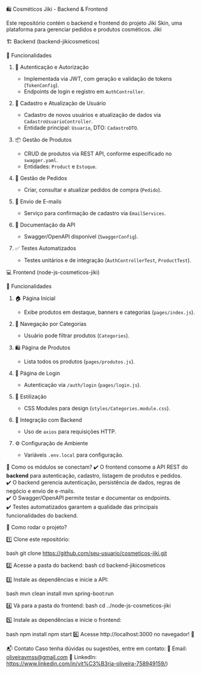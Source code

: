 🛍️ Cosméticos Jiki - Backend & Frontend

Este repositório contém o backend e frontend do projeto Jiki Skin, uma plataforma para gerenciar pedidos e produtos cosméticos.
  Jiki 

 🏗️ Backend (backend-jikicosmeticos)

 🔹 Funcionalidades
1. 🔑 Autenticação e Autorização
   - Implementada via JWT, com geração e validação de tokens (`TokenConfig`).  
   - Endpoints de login e registro em `AuthController`.

2. 👤 Cadastro e Atualização de Usuário  
   - Cadastro de novos usuários e atualização de dados via `CadastroUsuarioController`.  
   - Entidade principal: `Usuario`, DTO: `CadastroDTO`.

3. 📦 Gestão de Produtos
   - CRUD de produtos via REST API, conforme especificado no `swagger.yaml`.  
   - Entidades: `Product` e `Estoque`.

4. 🛒 Gestão de Pedidos 
   - Criar, consultar e atualizar pedidos de compra (`Pedido`).  

5. 📧 Envio de E-mails
   - Serviço para confirmação de cadastro via `EmailServices`.  

6. 📄 Documentação da API
   - Swagger/OpenAPI disponível (`SwaggerConfig`).  

7. ✅ Testes Automatizados
   - Testes unitários e de integração (`AuthControllerTest`, `ProductTest`).  

 💻 Frontend (node-js-cosmeticos-jiki)

🔹 Funcionalidades
1. 🏠 Página Inicial
   - Exibe produtos em destaque, banners e categorias (`pages/index.js`).  

2. 🎯 Navegação por Categorias
   - Usuário pode filtrar produtos (`Categories`).  

3. 🛍️ Página de Produtos
   - Lista todos os produtos (`pages/produtos.js`).  

4. 🔑 Página de Login
   - Autenticação via `/auth/login` (`pages/login.js`).  

5. 🎨 Estilização
   - CSS Modules para design (`styles/Categories.module.css`).  

6. 🔄 Integração com Backend
   - Uso de `axios` para requisições HTTP.  

7. ⚙️ Configuração de Ambiente
   - Variáveis `.env.local` para configuração.  



🔗 Como os módulos se conectam?
✔️ O frontend consome a API REST do **backend** para autenticação, cadastro, listagem de produtos e pedidos.  
✔️ O backend gerencia autenticação, persistência de dados, regras de negócio e envio de e-mails.  
✔️ O Swagger/OpenAPI permite testar e documentar os endpoints.  
✔️ Testes automatizados garantem a qualidade das principais funcionalidades do backend.



🚀 Como rodar o projeto?

1️⃣ Clone este repositório:

bash
  git clone https://github.com/seu-usuario/cosmeticos-jiki.git
  
2️⃣ Acesse a pasta do backend:
bash
  cd backend-jikicosmeticos
  
3️⃣ Instale as dependências e inicie a API:

bash
  mvn clean install
  mvn spring-boot:run
  
4️⃣ Vá para a pasta do frontend:
bash
  cd ../node-js-cosmeticos-jiki
  
5️⃣ Instale as dependências e inicie o frontend:

bash
  npm install
  npm start
6️⃣ Acesse http://localhost:3000 no navegador! 🎉

📬 Contato Caso tenha dúvidas ou sugestões, entre em contato: 📧 Email: oliveiravmss@gmail.com 🔗 LinkedIn: https://www.linkedin.com/in/vit%C3%B3ria-oliveira-758949159/)


